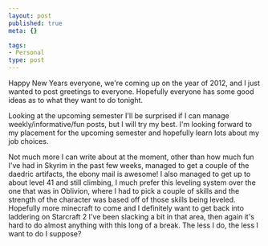 ```yaml
--- 
layout: post
published: true
meta: {}

tags: 
- Personal
type: post
---
```


Happy New Years everyone, we're coming up on the year of 2012, and I just wanted to post greetings to everyone. Hopefully everyone has some good ideas as to what they want to do tonight.  

Looking at the upcoming semester I'll be surprised if I can manage weekly/informative/fun posts, but I will try my best. I'm looking forward to my placement for the upcoming semester and hopefully learn lots about my job choices.  

Not much more I can write about at the moment, other than how much fun I've had in Skyrim in the past few weeks, managed to get a couple of the daedric artifacts, the ebony mail is awesome! I also managed to get up to about level 41 and still climbing, I much prefer this leveling system over the one that was in Oblivion, where I had to pick a couple of skills and the strength of the character was based off of those skills being leveled. Hopefully more minecraft to come and I definitely want to get back into laddering on Starcraft 2 I've been slacking a bit in that area, then again it's hard to do almost anything with this long of a break. The less I do, the less I want to do I suppose?